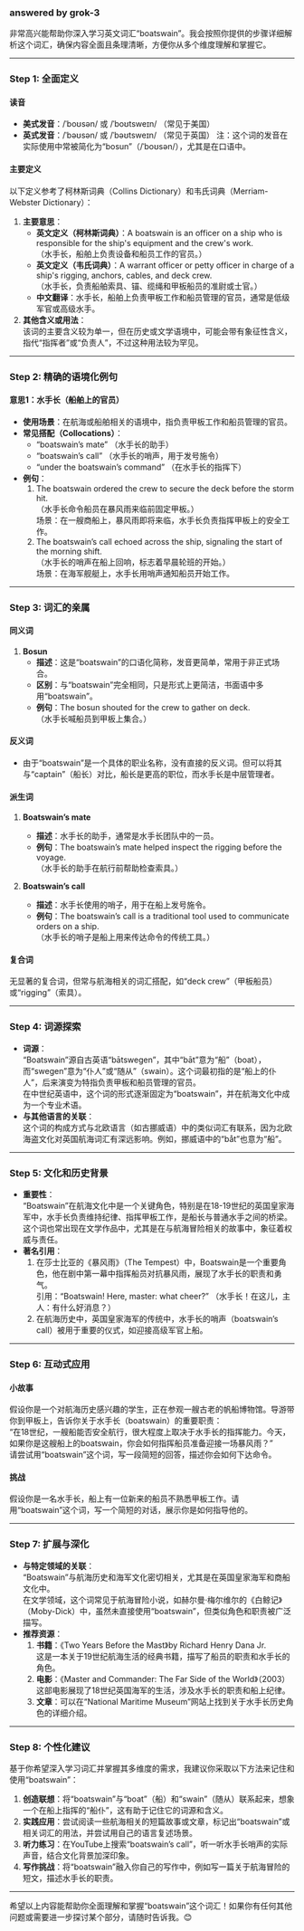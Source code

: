 ### answered by grok-3
非常高兴能帮助你深入学习英文词汇“boatswain”。我会按照你提供的步骤详细解析这个词汇，确保内容全面且条理清晰，方便你从多个维度理解和掌握它。

---

### Step 1: 全面定义
#### 读音
- **美式发音**：/ˈboʊsən/ 或 /ˈboʊtsweɪn/ （常见于美国）
- **英式发音**：/ˈbəʊsən/ 或 /ˈbəʊtsweɪn/ （常见于英国）
注：这个词的发音在实际使用中常被简化为“bosun”（/ˈboʊsən/），尤其是在口语中。

#### 主要定义
以下定义参考了柯林斯词典（Collins Dictionary）和韦氏词典（Merriam-Webster Dictionary）：
1. **主要意思**：  
   - **英文定义（柯林斯词典）**：A boatswain is an officer on a ship who is responsible for the ship's equipment and the crew's work.  
     （水手长，船舶上负责设备和船员工作的官员。）
   - **英文定义（韦氏词典）**：A warrant officer or petty officer in charge of a ship's rigging, anchors, cables, and deck crew.  
     （水手长，负责船舶索具、锚、缆绳和甲板船员的准尉或士官。）
   - **中文翻译**：水手长，船舶上负责甲板工作和船员管理的官员，通常是低级军官或高级水手。
2. **其他含义或用法**：  
   该词的主要含义较为单一，但在历史或文学语境中，可能会带有象征性含义，指代“指挥者”或“负责人”，不过这种用法较为罕见。

---

### Step 2: 精确的语境化例句
#### 意思1：水手长（船舶上的官员）
- **使用场景**：在航海或船舶相关的语境中，指负责甲板工作和船员管理的官员。
- **常见搭配（Collocations）**：  
  - “boatswain’s mate” （水手长的助手）
  - “boatswain’s call” （水手长的哨声，用于发号施令）
  - “under the boatswain’s command” （在水手长的指挥下）
- **例句**：  
  1. The boatswain ordered the crew to secure the deck before the storm hit.  
     （水手长命令船员在暴风雨来临前固定甲板。）  
     场景：在一艘商船上，暴风雨即将来临，水手长负责指挥甲板上的安全工作。
  2. The boatswain’s call echoed across the ship, signaling the start of the morning shift.  
     （水手长的哨声在船上回响，标志着早晨轮班的开始。）  
     场景：在海军舰艇上，水手长用哨声通知船员开始工作。

---

### Step 3: 词汇的亲属
#### 同义词
1. **Bosun**  
   - **描述**：这是“boatswain”的口语化简称，发音更简单，常用于非正式场合。  
   - **区别**：与“boatswain”完全相同，只是形式上更简洁，书面语中多用“boatswain”。  
   - **例句**：The bosun shouted for the crew to gather on deck.  
     （水手长喊船员到甲板上集合。）

#### 反义词
- 由于“boatswain”是一个具体的职业名称，没有直接的反义词。但可以将其与“captain”（船长）对比，船长是更高的职位，而水手长是中层管理者。

#### 派生词
1. **Boatswain’s mate**  
   - **描述**：水手长的助手，通常是水手长团队中的一员。  
   - **例句**：The boatswain’s mate helped inspect the rigging before the voyage.  
     （水手长的助手在航行前帮助检查索具。）

2. **Boatswain’s call**  
   - **描述**：水手长使用的哨子，用于在船上发号施令。  
   - **例句**：The boatswain’s call is a traditional tool used to communicate orders on a ship.  
     （水手长的哨子是船上用来传达命令的传统工具。）

#### 复合词
无显著的复合词，但常与航海相关的词汇搭配，如“deck crew”（甲板船员）或“rigging”（索具）。

---

### Step 4: 词源探索
- **词源**：  
  “Boatswain”源自古英语“bātswegen”，其中“bāt”意为“船”（boat），而“swegen”意为“仆人”或“随从”（swain）。这个词最初指的是“船上的仆人”，后来演变为特指负责甲板和船员管理的官员。  
  在中世纪英语中，这个词的形式逐渐固定为“boatswain”，并在航海文化中成为一个专业术语。
- **与其他语言的关联**：  
  这个词的构成方式与北欧语言（如古挪威语）中的类似词汇有联系，因为北欧海盗文化对英国航海词汇有深远影响。例如，挪威语中的“båt”也意为“船”。

---

### Step 5: 文化和历史背景
- **重要性**：  
  “Boatswain”在航海文化中是一个关键角色，特别是在18-19世纪的英国皇家海军中，水手长负责维持纪律、指挥甲板工作，是船长与普通水手之间的桥梁。  
  这个词也常出现在文学作品中，尤其是在与航海冒险相关的故事中，象征着权威与责任。
- **著名引用**：  
  1. 在莎士比亚的《暴风雨》（The Tempest）中，Boatswain是一个重要角色，他在剧中第一幕中指挥船员对抗暴风雨，展现了水手长的职责和勇气。  
     引用：“Boatswain! Here, master: what cheer?” （水手长！在这儿，主人：有什么好消息？）
  2. 在航海历史中，英国皇家海军的传统中，水手长的哨声（boatswain’s call）被用于重要的仪式，如迎接高级军官上船。

---

### Step 6: 互动式应用
#### 小故事
假设你是一个对航海历史感兴趣的学生，正在参观一艘古老的帆船博物馆。导游带你到甲板上，告诉你关于水手长（boatswain）的重要职责：  
“在18世纪，一艘船能否安全航行，很大程度上取决于水手长的指挥能力。今天，如果你是这艘船上的boatswain，你会如何指挥船员准备迎接一场暴风雨？”  
请尝试用“boatswain”这个词，写一段简短的回答，描述你会如何下达命令。

#### 挑战
假设你是一名水手长，船上有一位新来的船员不熟悉甲板工作。请用“boatswain”这个词，写一个简短的对话，展示你是如何指导他的。

---

### Step 7: 扩展与深化
- **与特定领域的关联**：  
  “Boatswain”与航海历史和海军文化密切相关，尤其是在英国皇家海军和商船文化中。  
  在文学领域，这个词常见于航海冒险小说，如赫尔曼·梅尔维尔的《白鲸记》（Moby-Dick）中，虽然未直接使用“boatswain”，但类似角色和职责被广泛描写。
- **推荐资源**：  
  1. **书籍**：《Two Years Before the Mast》by Richard Henry Dana Jr.  
     这是一本关于19世纪航海生活的经典书籍，描写了船员的职责和水手长的角色。
  2. **电影**：《Master and Commander: The Far Side of the World》（2003）  
     这部电影展现了18世纪英国海军的生活，涉及水手长的职责和船上纪律。
  3. **文章**：可以在“National Maritime Museum”网站上找到关于水手长历史角色的详细介绍。

---

### Step 8: 个性化建议
基于你希望深入学习词汇并掌握其多维度的需求，我建议你采取以下方法来记住和使用“boatswain”：
1. **创造联想**：将“boatswain”与“boat”（船）和“swain”（随从）联系起来，想象一个在船上指挥的“船仆”，这有助于记住它的词源和含义。
2. **实践应用**：尝试阅读一些航海相关的短篇故事或文章，标记出“boatswain”或相关词汇的用法，并尝试用自己的语言复述场景。
3. **听力练习**：在YouTube上搜索“boatswain’s call”，听一听水手长哨声的实际声音，结合文化背景加深印象。
4. **写作挑战**：将“boatswain”融入你自己的写作中，例如写一篇关于航海冒险的短文，描述水手长的职责。

---

希望以上内容能帮助你全面理解和掌握“boatswain”这个词汇！如果你有任何其他问题或需要进一步探讨某个部分，请随时告诉我。😊